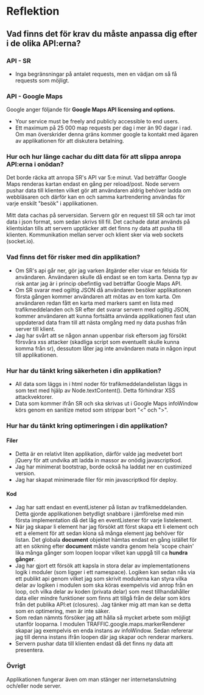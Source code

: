 # Reflektion

## Vad finns det för krav du måste anpassa dig efter i de olika API:erna?

### API - SR
 * Inga begränsningar på antalet requests, men en vädjan om så få requests som möjligt.

### API - Google Maps
Google anger följande för **Google Maps API licensing and options.**
 * Your service must be freely and publicly accessible to end users.
 * Ett maximum på 25 000 map requests per dag i mer än 90 dagar i rad. Om man överskrider denna gräns kommer google
   ta kontakt med ägaren av applikationen för att diskutera betalning.

### Hur och hur länge cachar du ditt data för att slippa anropa API:erna i onödan?
Det borde räcka att anropa SR's API var 5:e minut. Vad beträffar Google Maps renderas kartan endast en gång per reload/post. Node servern pushar data till klienten vilket gör att användaren aldrig behöver ladda om webbläsaren och därför kan en och samma kartrendering användas för varje enskilt "besök" i applikationen.

Mitt data cachas på serversidan. Servern gör en request till SR och tar imot data i json format, som sedan skrivs till fil. Det cachade datat används på klientsidan tills att servern upptäcker att det finns ny data att pusha till klienten. Kommunikation mellan server och klient sker via web sockets (socket.io).

### Vad finns det för risker med din applikation?
 * Om SR's api går ner, gör jag varken åtgärder eller visar en felsida för användaren. Användaren skulle då endast se    en tom karta. Denna typ av risk antar jag är i princip obefintlig vad beträffar Google Maps API.
 * Om SR svarar med ogiltig JSON då användaren besöker applikationen första gången kommer användaren att mötas av en tom karta. Om användaren redan fått en karta med markers samt en lista med trafikmeddelanden och SR efter det svarar servern med ogiltig JSON, kommer användaren att kunna fortsätta använda applikationen fast utan uppdaterad data fram till att nästa omgång med ny data pushas från server till klient.
 * Jag har svårt att se någon annan uppenbar risk eftersom jag försökt försvåra xss attacker (skadliga script som       eventuellt skulle kunna komma från sr), dessutom låter jag inte    användaren mata in någon input till   applikationen.
 
### Hur har du tänkt kring säkerheten i din applikation?
 * All data som läggs in i html noder för trafikmeddelandelistan läggs in som text med hjälp av Node.textContent().     Detta förhindrar XSS attackvektorer.
 * Data som kommer ifrån SR och ska skrivas ut i Google Maps infoWindow körs genom en sanitize metod som strippar       bort "<" och ">".

### Hur har du tänkt kring optimeringen i din applikation?

#### Filer
* Detta är en relativt liten applikation, därför valde jag medvetet bort jQuery för att undvika att ladda in massor    av onödig javascriptkod.
* Jag har minimerat bootstrap, borde också ha laddat ner en custimized version.
* Jag har skapat minimerade filer för min javascriptkod för deploy.

#### Kod
* Jag har satt endast en eventListener på listan av trafikmeddelanden. Detta gjorde applikationen betydligt snabbare i jämförelse med min första implementation då det låg en eventListener för varje listelement.
* När jag skapar li element har jag försökt att först skapa ett li element och ett a element för att sedan klona så    många element jag behöver för listan. Det globala **document** objektet hämtas endast en gång istället för att en 
  sökning efter **document** måste vandra genom hela 'scope chain' lika många gånger som loopen loopar vilket kan      uppgå till ca **hundra gånger**.
* Jag har gjort ett försök att kapsla in stora delar av implementationens logik i moduler (som ligger i ett       namespace). Logiken kan sedan nås via ett publikt api genom vilket jag som skrivit modulerna kan styra vilka delar av logiken i modulen som ska köras exempelvis vid anrop från en loop, och vilka delar av koden (privata delar) som mest tillhandahåller data eller mindre funktioner som finns att tillgå från de delar som körs från det publika API:et (closures). Jag tänker mig att man kan se detta som en optimering, men är inte säker.
* Som redan nämnts försöker jag att hålla så mycket arbete som möjligt utanför looparna. I modulen   TRAFFIC.google.maps.markerRenderer skapar jag exempelvis en enda instans av infoWindow. Sedan refererar jag till denna instans ifrån loopen där jag skapar och renderar markers.
* Servern pushar data till klienten endast då det finns ny data att presentera.

### Övrigt
Applikationen fungerar även om man stänger ner internetanslutning och/eller node server.
